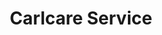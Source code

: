 ---
title: "Carlcare Service"
url: /karachi/carlcare-service-amma-tower-basement-main-muhammad-ali-jinnah-rd-preedy-quarters-saddar/
shop: mobile phone
---
